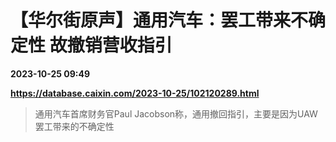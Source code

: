 # 【华尔街原声】通用汽车：罢工带来不确定性 故撤销营收指引

**2023-10-25 09:49**

**https://database.caixin.com/2023-10-25/102120289.html**

> 通用汽车首席财务官Paul Jacobson称，通用撤回指引，主要是因为UAW罢工带来的不确定性